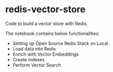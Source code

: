 # redis-vector-store
Code to build a vector store with Redis.

The notebook contains below functionalities:
* Setting up Open Source Redis Stack on Local
* Load data into Redis
* Enrich with Vector Embeddings
* Create Indexes
* Perform Vector Search 
